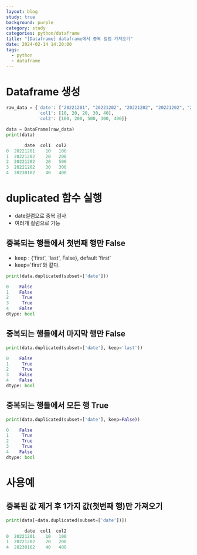 ```yaml
---
layout: blog
study: true
background: purple
category: study
categories: python/dataframe
title: "[Dataframe] dataframe에서 중복 컬럼 가져오기"
date: 2024-02-14 14:20:00
tags:
  - python
  - dataframe
---
```


# Dataframe 생성

```python
raw_data = {'date': ["20221201", "20221202", "20221202", "20221202", "20230102"],
            'col1': [10, 20, 20, 30, 40],
            'col2': [100, 200, 500, 300, 400]}

data = DataFrame(raw_data)
print(data)

       date  col1  col2
0  20221201    10   100
1  20221202    20   200
2  20221202    20   500
3  20221202    30   300
4  20230102    40   400
```

# duplicated 함수 실행

- date컬럼으로 중복 검사
- 여러개 컬럼으로 가능

## 중복되는 행들에서 첫번째 행만 False

- keep : {'first', 'last', False}, default 'first'
- keep='first'와 같다.

```python
print(data.duplicated(subset=['date']))

0    False
1    False
2     True
3     True
4    False
dtype: bool

```

## 중복되는 행들에서 마지막 행만 False

```python
print(data.duplicated(subset=['date'], keep='last'))

0    False
1     True
2     True
3    False
4    False
dtype: bool

```

## 중복되는 행들에서 모든 행 True

```python
print(data.duplicated(subset=['date'], keep=False))

0    False
1     True
2     True
3     True
4    False
dtype: bool

```

# 사용예

## 중복된 값 제거 후 1가지 값(첫번째 행)만 가져오기

```python
print(data[~data.duplicated(subset=['date'])])

       date  col1  col2
0  20221201    10   100
1  20221202    20   200
4  20230102    40   400

```
